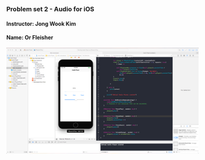 ### Problem set 2 - Audio for iOS
#### Instructor: Jong Wook Kim
#### Name: Or Fleisher
![Screenshot](screenshot.png)
